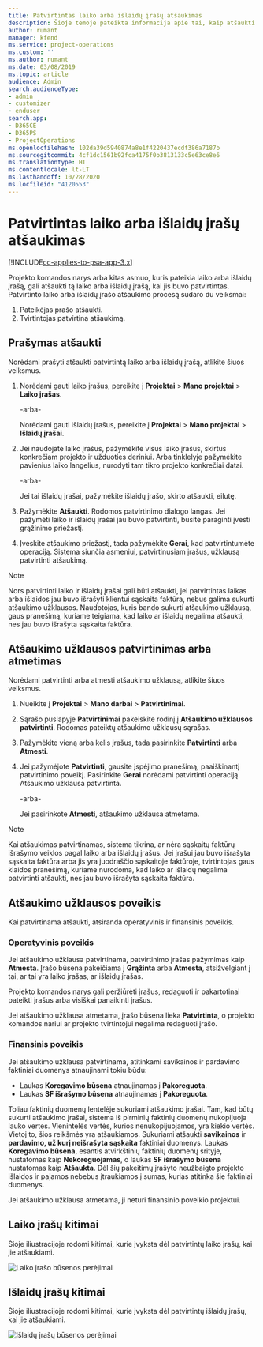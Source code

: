 ```yaml
---
title: Patvirtintas laiko arba išlaidų įrašų atšaukimas
description: Šioje temoje pateikta informacija apie tai, kaip atšaukti anksčiau patvirtintą laiko arba išlaidų operaciją.
author: rumant
manager: kfend
ms.service: project-operations
ms.custom: ''
ms.author: rumant
ms.date: 03/08/2019
ms.topic: article
audience: Admin
search.audienceType:
- admin
- customizer
- enduser
search.app:
- D365CE
- D365PS
- ProjectOperations
ms.openlocfilehash: 102da39d5940874a8e1f4220437ecdf386a7187b
ms.sourcegitcommit: 4cf1dc1561b92fca4175f0b3813133c5e63ce8e6
ms.translationtype: HT
ms.contentlocale: lt-LT
ms.lasthandoff: 10/28/2020
ms.locfileid: "4120553"
---
```

# <a name="recall-approved-time-or-expense-entries"></a>Patvirtintas laiko arba išlaidų įrašų atšaukimas

[!INCLUDE[cc-applies-to-psa-app-3.x](../includes/cc-applies-to-psa-app-3x.md)]

Projekto komandos narys arba kitas asmuo, kuris pateikia laiko arba išlaidų įrašą, gali atšaukti tą laiko arba išlaidų įrašą, kai jis buvo patvirtintas. Patvirtinto laiko arba išlaidų įrašo atšaukimo procesą sudaro du veiksmai:

1. Pateikėjas prašo atšaukti.
2. Tvirtintojas patvirtina atšaukimą.

## <a name="request-a-recall"></a>Prašymas atšaukti

Norėdami prašyti atšaukti patvirtintą laiko arba išlaidų įrašą, atlikite šiuos veiksmus.

1. Norėdami gauti laiko įrašus, pereikite į **Projektai** \> **Mano projektai** \> **Laiko įrašas**.

    -arba-

    Norėdami gauti išlaidų įrašus, pereikite į **Projektai** \> **Mano projektai** \> **Išlaidų įrašai**.

2. Jei naudojate laiko įrašus, pažymėkite visus laiko įrašus, skirtus konkrečiam projekto ir užduoties deriniui. Arba tinklelyje pažymėkite pavienius laiko langelius, nurodyti tam tikro projekto konkrečiai datai.

    -arba-

    Jei tai išlaidų įrašai, pažymėkite išlaidų įrašo, skirto atšaukti, eilutę.

3. Pažymėkite **Atšaukti**. Rodomos patvirtinimo dialogo langas. Jei pažymėti laiko ir išlaidų įrašai jau buvo patvirtinti, būsite paraginti įvesti grąžinimo priežastį.
4. Įveskite atšaukimo priežastį, tada pažymėkite **Gerai**, kad patvirtintumėte operaciją. Sistema siunčia asmeniui, patvirtinusiam įrašus, užklausą patvirtinti atšaukimą.

> [!NOTE]
> Nors patvirtinti laiko ir išlaidų įrašai gali būti atšaukti, jei patvirtintas laikas arba išlaidos jau buvo išrašyti klientui sąskaita faktūra, nebus galima sukurti atšaukimo užklausos. Naudotojas, kuris bando sukurti atšaukimo užklausą, gaus pranešimą, kuriame teigiama, kad laiko ar išlaidų negalima atšaukti, nes jau buvo išrašyta sąskaita faktūra.

## <a name="approve-or-reject-a-recall-request"></a>Atšaukimo užklausos patvirtinimas arba atmetimas

Norėdami patvirtinti arba atmesti atšaukimo užklausą, atlikite šiuos veiksmus.

1. Nueikite į **Projektai** \> **Mano darbai** \> **Patvirtinimai**.
2. Sąrašo puslapyje **Patvirtinimai** pakeiskite rodinį į **Atšaukimo užklausos patvirtinti**. Rodomas pateiktų atšaukimo užklausų sąrašas.
3. Pažymėkite vieną arba kelis įrašus, tada pasirinkite **Patvirtinti** arba **Atmesti**.
4. Jei pažymėjote **Patvirtinti**, gausite įspėjimo pranešimą, paaiškinantį patvirtinimo poveikį. Pasirinkite **Gerai** norėdami patvirtinti operaciją. Atšaukimo užklausa patvirtinta.

    -arba-

    Jei pasirinkote **Atmesti**, atšaukimo užklausa atmetama.

> [!NOTE]
> Kai atšaukimas patvirtinamas, sistema tikrina, ar nėra sąskaitų faktūrų išrašymo veiklos pagal laiko arba išlaidų įrašus. Jei įrašui jau buvo išrašyta sąskaita faktūra arba jis yra juodraščio sąskaitoje faktūroje, tvirtintojas gaus klaidos pranešimą, kuriame nurodoma, kad laiko ar išlaidų negalima patvirtinti atšaukti, nes jau buvo išrašyta sąskaita faktūra.

## <a name="impact-of-a-recall-request"></a>Atšaukimo užklausos poveikis

Kai patvirtinama atšaukti, atsiranda operatyvinis ir finansinis poveikis.

### <a name="operational-impact"></a>Operatyvinis poveikis

Jei atšaukimo užklausa patvirtinama, patvirtinimo įrašas pažymimas kaip **Atmesta**. Įrašo būsena pakeičiama į **Grąžinta** arba **Atmesta**, atsižvelgiant į tai, ar tai yra laiko įrašas, ar išlaidų įrašas.

Projekto komandos narys gali peržiūrėti įrašus, redaguoti ir pakartotinai pateikti įrašus arba visiškai panaikinti įrašus.

Jei atšaukimo užklausa atmetama, įrašo būsena lieka **Patvirtinta**, o projekto komandos nariui ar projekto tvirtintojui negalima redaguoti įrašo.

### <a name="financial-impact"></a>Finansinis poveikis

Jei atšaukimo užklausa patvirtinama, atitinkami savikainos ir pardavimo faktiniai duomenys atnaujinami tokiu būdu:

- Laukas **Koregavimo būsena** atnaujinamas į **Pakoreguota**.
- Laukas **SF išrašymo būsena** atnaujinamas į **Pakoreguota**.

Toliau faktinių duomenų lentelėje sukuriami atšaukimo įrašai. Tam, kad būtų sukurti atšaukimo įrašai, sistema iš pirminių faktinių duomenų nukopijuoja lauko vertes. Vienintelės vertės, kurios nenukopijuojamos, yra kiekio vertės. Vietoj to, šios reikšmės yra atšaukiamos. Sukuriami atšaukti **savikainos** ir **pardavimo, už kurį neišrašyta sąskaita** faktiniai duomenys. Laukas **Koregavimo būsena**, esantis atvirkštinių faktinių duomenų srityje, nustatomas kaip **Nekoreguojamas**, o laukas **SF išrašymo būsena** nustatomas kaip **Atšaukta**. Dėl šių pakeitimų įrašyto neužbaigto projekto išlaidos ir pajamos nebebus įtraukiamos į sumas, kurias atitinka šie faktiniai duomenys.

Jei atšaukimo užklausa atmetama, ji neturi finansinio poveikio projektui.

## <a name="changes-to-time-entry-records"></a>Laiko įrašų kitimai

Šioje iliustracijoje rodomi kitimai, kurie įvyksta dėl patvirtintų laiko įrašų, kai jie atšaukiami.

![Laiko įrašo būsenos perėjimai](media/TimeEntryStateTransitions.png)

## <a name="changes-to-expense-entry-records"></a>Išlaidų įrašų kitimai

Šioje iliustracijoje rodomi kitimai, kurie įvyksta dėl patvirtintų išlaidų įrašų, kai jie atšaukiami.

![Išlaidų įrašų būsenos perėjimai](media/ExpenseEntryStateTransitions.png)
